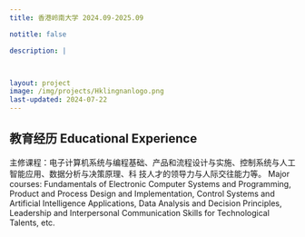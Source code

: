 ```yaml
---
title: 香港岭南大学 2024.09-2025.09 

notitle: false

description: |



layout: project
image: /img/projects/Hklingnanlogo.png
last-updated: 2024-07-22
---
```


## 教育经历 Educational Experience

主修课程：电子计算机系统与编程基础、产品和流程设计与实施、控制系统与人工智能应用、数据分析与决策原理、科 技人才的领导力与人际交往能力等。
Major courses: Fundamentals of Electronic Computer Systems and Programming, Product and Process Design and Implementation, Control Systems and Artificial Intelligence Applications, Data Analysis and Decision Principles, Leadership and Interpersonal Communication Skills for Technological Talents, etc.

